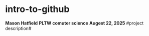 # intro-to-github
**Mason Hatfield**
**PLTW comuter science**
**Augest 22, 2025**
#project description#

